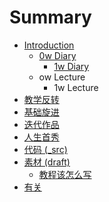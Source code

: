 # Summary

* [Introduction](README.md)
   * [0w Diary](0w_diarymd.md)
       * [1w Diary](1w_diary.md)
   * ow Lecture
       * 1w Lecture
* [教学反转](0MOOC/README.md)
* [基础旋进](1sTry/README.md)
* [迭代作品](2nDev/README.md)
* [人生首秀](3rDemo/README.md)
* [代码 (_src)](_src/README.md)
* [素材 (draft)](draft/README.md)
   * [教程该怎么写](draft/how2tutorial.md)
* [有关](ABOUT.md)

